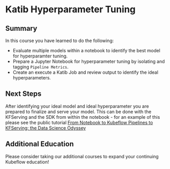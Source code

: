 # Katib Hyperparameter Tuning

## Summary
In this course you have learned to do the following:

- Evaluate multiple models within a notebook to identify the best model for hyperparamter tuning.
- Prepare a Jupyter Notebook for hyperparameter tuning by isolating and tagging `Pipeline Metrics`.
- Create an execute a Katib Job and review output to identify the ideal hyperparameters. 

## Next Steps
After identifying your ideal model and ideal hyperparameter you are prepared to finalize and serve your model. 
This can be done with the KFServing and the SDK from within the notebook - for an example of this please see
the public tutorial [From Notebook to Kubeflow Pipelines to KFServing: the Data Science Odyssey](https://codelabs.arrikto.com/codelabs/minikf-kale-katib-kfserving/index.html)
 
## Additional Education
Please consider taking our additional courses to expand your continuing Kubeflow education! 
